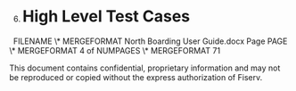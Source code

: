 ﻿

6. # **High Level Test Cases**


` `FILENAME   \\* MERGEFORMAT North Boarding User Guide.docx		Page  PAGE   \\* MERGEFORMAT 4 of  NUMPAGES   \\* MERGEFORMAT 71

This document contains confidential, proprietary information and may not be reproduced or copied without the express authorization of Fiserv. 
